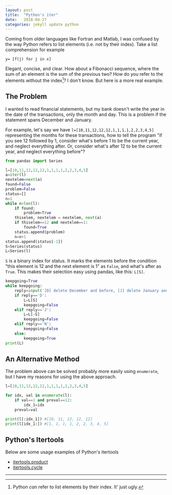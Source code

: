 ```yaml
---
layout: post
title:  "Python's iter"
date:   2018-04-27
categories: jekyll update python
---
```


Coming from older languages like Fortran and Matlab, I was confused by the way Python refers to list elements (i.e. not by their index). Take a list comprehension for example

```
y= [f(j) for j in x]
```
Elegant, concise, and clear. How about a Fibonacci sequence, where the sum of an element is the sum of the previous two? How do you refer to the elements without the index[^1]? I don't know. But here is a more real example.

## The Problem

I wanted to read financial statements, but my bank doesn't write the year in the date of the transactions, only the month and day. This is a problem if the statement spans December and January. 

For example, let's say we have `l=[10,11,12,12,12,1,1,1,1,2,2,3,4,5]` representing the months for these transactions, how to tell the program "if you see 12 followed by 1, consider what's before 1 to be the current year, and neglect everything after. Or, consider what's after 12 to be the current year, and neglect everything before"?

``` python
from pandas import Series

l=[10,11,12,12,12,1,1,1,1,2,2,3,4,5]
a=iter(l)
nextelem=next(a)
found=False
problem=False
status=[]
n=1
while n<len(l):
    if found:
        problem=True
    thiselem, nextelem = nextelem, next(a)
    if thiselem==12 and nextelem==1:
        found=True
    status.append(problem)
    n=n+1
status.append(status[-1])
S=Series(status)
L=Series(l)
```
`S` is a binary index for status. It marks the elements before the condition "this element is 12 and the next element is 1" as `False`, and what's after as `True`. This makes their selection easy using pandas, like this: `L[S]`.

``` python
keepgoing=True
while keepgoing:
    reply=input('[D] delete December and before, [J] delete January and after, [N] do Nothing > ')
    if reply=='D':
        L=L[S]
        keepgoing=False
    elif reply=='J':
        L=L[~S]
        keepgoing=False
    elif reply=='N':
        keepgoing=False
    else:
        keepgoing=True
print(L)
```
## An Alternative Method

The problem above can be solved probably more easily using `enumerate`, but I have my reasons for using the above approach.

``` python
l=[10,11,12,12,12,1,1,1,1,2,2,3,4,5]

for idx, val in enumerate(l):
    if val==1 and preval==12:
        idx_1=idx
    preval=val

print(l[:idx_1]) #[10, 11, 12, 12, 12]
print(l[idx_1:]) #[1, 1, 1, 1, 2, 2, 3, 4, 5]
```

## Python's Itertools

Below are some usage examples of Python's itertools
* [itertools.product](/assets/DesigningACup.html)
* [itertools.cycle]()

---
[^1]: Python *can* refer to list elements by their index. It' just ugly.